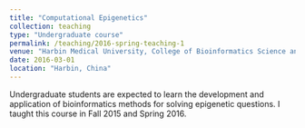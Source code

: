 ```yaml
---
title: "Computational Epigenetics"
collection: teaching
type: "Undergraduate course"
permalink: /teaching/2016-spring-teaching-1
venue: "Harbin Medical University, College of Bioinformatics Science and Technology"
date: 2016-03-01
location: "Harbin, China"
---
```


Undergraduate students are expected to learn the development and application of bioinformatics methods for solving epigenetic questions.
I taught this course in Fall 2015 and Spring 2016.

